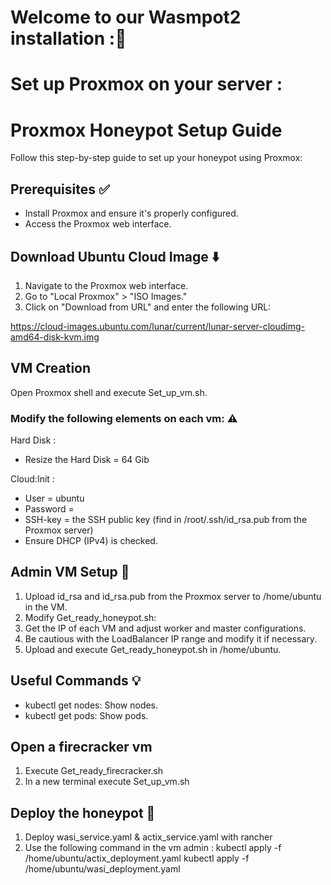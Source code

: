 # Welcome to our Wasmpot2 installation :🐝

# Set up Proxmox on your server :

# Proxmox Honeypot Setup Guide

Follow this step-by-step guide to set up your honeypot using Proxmox:

## Prerequisites ✅

* Install Proxmox and ensure it's properly configured.
* Access the Proxmox web interface.
  
## Download Ubuntu Cloud Image ⬇️

1. Navigate to the Proxmox web interface.
2. Go to "Local Proxmox" > "ISO Images."
3. Click on "Download from URL" and enter the following URL:

https://cloud-images.ubuntu.com/lunar/current/lunar-server-cloudimg-amd64-disk-kvm.img

## VM Creation

Open Proxmox shell and execute Set_up_vm.sh.

### Modify the following elements on each vm: ⚠️

Hard Disk :
- Resize the Hard Disk = 64 Gib

Cloud:Init :
- User = ubuntu
- Password = <SET-PASSWORD>
- SSH-key = the SSH public key (find in /root/.ssh/id_rsa.pub from the Proxmox server)
- Ensure DHCP (IPv4) is checked.

## Admin VM Setup 🚀

1. Upload id_rsa and id_rsa.pub from the Proxmox server to /home/ubuntu in the VM.
2. Modify Get_ready_honeypot.sh:
3. Get the IP of each VM and adjust worker and master configurations.
4. Be cautious with the LoadBalancer IP range and modify it if necessary.
5. Upload and execute Get_ready_honeypot.sh in /home/ubuntu.

## Useful Commands 💡

* kubectl get nodes: Show nodes.
* kubectl get pods: Show pods.

## Open a firecracker vm

1. Execute Get_ready_firecracker.sh
2. In a new terminal execute Set_up_vm.sh

## Deploy the honeypot 🚀

1. Deploy wasi_service.yaml & actix_service.yaml with rancher
2. Use the following command in the vm admin :
   kubectl apply -f /home/ubuntu/actix_deployment.yaml
   kubectl apply -f /home/ubuntu/wasi_deployment.yaml
